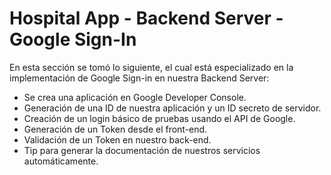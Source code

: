 # Hospital App - Backend Server - Google Sign-In

En esta sección se tomó lo siguiente, el cual está especializado en la implementación de Google Sign-in en nuestra Backend Server:

- Se crea una aplicación en Google Developer Console.
- Generación de una ID de nuestra aplicación y un ID secreto de servidor.
- Creación de un login básico de pruebas usando el API de Google.
- Generación de un Token desde el front-end.
- Validación de un Token en nuestro back-end. 
- Tip para generar la documentación de nuestros servicios automáticamente.